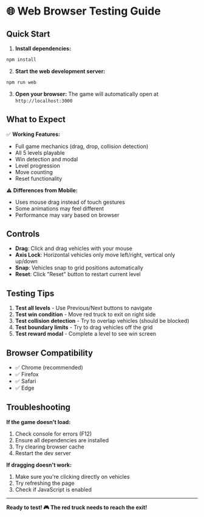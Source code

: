 # 🌐 Web Browser Testing Guide

## Quick Start

1. **Install dependencies:**
```bash
npm install
```

2. **Start the web development server:**
```bash
npm run web
```

3. **Open your browser:**
The game will automatically open at `http://localhost:3000`

## What to Expect

✅ **Working Features:**
- Full game mechanics (drag, drop, collision detection)
- All 5 levels playable
- Win detection and modal
- Level progression
- Move counting
- Reset functionality

⚠️ **Differences from Mobile:**
- Uses mouse drag instead of touch gestures
- Some animations may feel different
- Performance may vary based on browser

## Controls

- **Drag**: Click and drag vehicles with your mouse
- **Axis Lock**: Horizontal vehicles only move left/right, vertical only up/down
- **Snap**: Vehicles snap to grid positions automatically
- **Reset**: Click "Reset" button to restart current level

## Testing Tips

1. **Test all levels** - Use Previous/Next buttons to navigate
2. **Test win condition** - Move red truck to exit on right side
3. **Test collision detection** - Try to overlap vehicles (should be blocked)
4. **Test boundary limits** - Try to drag vehicles off the grid
5. **Test reward modal** - Complete a level to see win screen

## Browser Compatibility

- ✅ Chrome (recommended)
- ✅ Firefox
- ✅ Safari
- ✅ Edge

## Troubleshooting

**If the game doesn't load:**
1. Check console for errors (F12)
2. Ensure all dependencies are installed
3. Try clearing browser cache
4. Restart the dev server

**If dragging doesn't work:**
1. Make sure you're clicking directly on vehicles
2. Try refreshing the page
3. Check if JavaScript is enabled

---

**Ready to test! 🎮 The red truck needs to reach the exit!** 